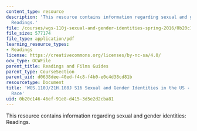 ```yaml
---
content_type: resource
description: 'This resource contains information regarding sexual and gender identities:
  Readings.'
file: /courses/wgs-110j-sexual-and-gender-identities-spring-2016/0b20c14646ef91e8d4153d5e2d2cba81_MITWGS_110JS16_Race.pdf
file_size: 577174
file_type: application/pdf
learning_resource_types:
- Readings
license: https://creativecommons.org/licenses/by-nc-sa/4.0/
ocw_type: OCWFile
parent_title: Readings and Films Guides
parent_type: CourseSection
parent_uid: d0638dee-40ed-f4c8-f4b0-e0c4d38cd81b
resourcetype: Document
title: 'WGS.110J/21H.108J S16 Sexual and Gender Identities in the US - Reading Guides:
  Race'
uid: 0b20c146-46ef-91e8-d415-3d5e2d2cba81
---
```

This resource contains information regarding sexual and gender identities: Readings.